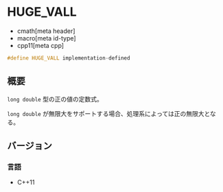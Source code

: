# HUGE_VALL
* cmath[meta header]
* macro[meta id-type]
* cpp11[meta cpp]

```cpp
#define HUGE_VALL implementation-defined
```

## 概要
`long double` 型の正の値の定数式。

`long double` が無限大をサポートする場合、処理系によっては正の無限大となる。


## バージョン
### 言語
- C++11
